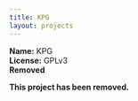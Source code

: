 ```yaml
---
title: KPG
layout: projects
---
```

**Name:** KPG  
**License:** GPLv3  
**Removed**

**This project has been removed.**
